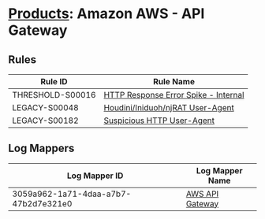 # [Products](README.md): Amazon AWS - API Gateway

## Rules

|Rule ID|Rule Name|
|----|----|
|THRESHOLD-S00016|[HTTP Response Error Spike - Internal](../rules/THRESHOLD-S00016.md)|
|LEGACY-S00048|[Houdini/Iniduoh/njRAT User-Agent](../rules/LEGACY-S00048.md)|
|LEGACY-S00182|[Suspicious HTTP User-Agent](../rules/LEGACY-S00182.md)|


## Log Mappers

|Log Mapper ID|Log Mapper Name|
|----|----|
|3059a962-1a71-4daa-a7b7-47b2d7e321e0|[AWS API Gateway](../mappings/3059a962-1a71-4daa-a7b7-47b2d7e321e0.md)|


